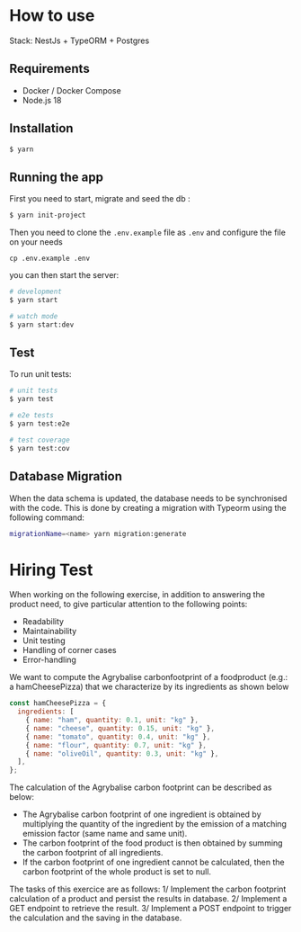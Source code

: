 # How to use

Stack: NestJs + TypeORM + Postgres

## Requirements

- Docker / Docker Compose
- Node.js 18

## Installation

```bash
$ yarn
```

## Running the app

First you need to start, migrate and seed the db :

```bash
$ yarn init-project
```

Then you need to clone the `.env.example` file as `.env` and configure the file on your needs

```
cp .env.example .env
```

you can then start the server:

```bash
# development
$ yarn start

# watch mode
$ yarn start:dev
```

## Test

To run unit tests:

```bash
# unit tests
$ yarn test

# e2e tests
$ yarn test:e2e

# test coverage
$ yarn test:cov
```

## Database Migration

When the data schema is updated, the database needs to be synchronised with the code. This is done by creating a migration with Typeorm using the following command:

```bash
migrationName=<name> yarn migration:generate
```

# Hiring Test

When working on the following exercise, in addition to answering the product need, to give particular attention to the following points:

- Readability
- Maintainability
- Unit testing
- Handling of corner cases
- Error-handling

We want to compute the Agrybalise carbonfootprint of a foodproduct (e.g.: a hamCheesePizza) that we characterize by its ingredients as shown below

```js
const hamCheesePizza = {
  ingredients: [
    { name: "ham", quantity: 0.1, unit: "kg" },
    { name: "cheese", quantity: 0.15, unit: "kg" },
    { name: "tomato", quantity: 0.4, unit: "kg" },
    { name: "flour", quantity: 0.7, unit: "kg" },
    { name: "oliveOil", quantity: 0.3, unit: "kg" },
  ],
};
```

The calculation of the Agrybalise carbon footprint can be described as below:

- The Agrybalise carbon footprint of one ingredient is obtained by multiplying the quantity of the ingredient by the emission of a matching emission factor (same name and same unit).
- The carbon footprint of the food product is then obtained by summing the carbon footprint of all ingredients.
- If the carbon footprint of one ingredient cannot be calculated, then the carbon footprint of the whole product is set to null.

The tasks of this exercice are as follows:
1/ Implement the carbon footprint calculation of a product and persist the results in database.
2/ Implement a GET endpoint to retrieve the result.
3/ Implement a POST endpoint to trigger the calculation and the saving in the database.
